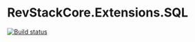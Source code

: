 # RevStackCore.Extensions.SQL

[![Build status](https://ci.appveyor.com/api/projects/status/7u9gu3k44x025tjv?svg=true)](https://ci.appveyor.com/project/tachyon1337/extensions-sql)



